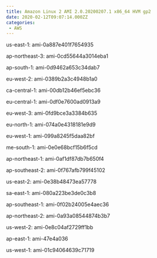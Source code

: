 ```yaml
---
title: Amazon Linux 2 AMI 2.0.20200207.1 x86_64 HVM gp2
date: 2020-02-12T09:07:14.000ZZ
categories:
 - AWS
---
```


us-east-1: ami-0a887e401f7654935

ap-northeast-3: ami-0cd55644a3014eba1

ap-south-1: ami-0d9462a653c34dab7

eu-west-2: ami-0389b2a3c4948b1a0

ca-central-1: ami-00db12b46ef5ebc36

eu-central-1: ami-0df0e7600ad0913a9

eu-west-3: ami-0fd9bce3a3384b635

eu-north-1: ami-074a0e4318181e9d9

eu-west-1: ami-099a8245f5daa82bf

me-south-1: ami-0e0e68bcf15b6f5cd

ap-northeast-1: ami-0af1df87db7b650f4

ap-southeast-2: ami-0f767afb799f45102

us-east-2: ami-0e38b48473ea57778

sa-east-1: ami-080a223be3de0c3b8

ap-southeast-1: ami-0f02b24005e4aec36

ap-northeast-2: ami-0a93a08544874b3b7

us-west-2: ami-0e8c04af2729ff1bb

ap-east-1: ami-47e4a036

us-west-1: ami-01c94064639c71719


